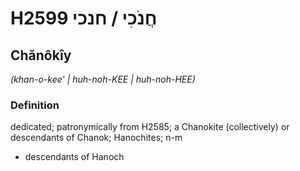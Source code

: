 # H2599 חֲנֹכִי / חנכי

## Chănôkîy

_(khan-o-kee' | huh-noh-KEE | huh-noh-HEE)_

### Definition

dedicated; patronymically from H2585; a Chanokite (collectively) or descendants of Chanok; Hanochites; n-m

- descendants of Hanoch
